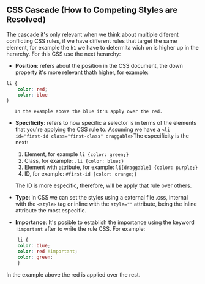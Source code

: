 ## CSS Cascade (How to Competing Styles are Resolved)

The cascade it's only relevant when we think about multiple diferent conflicting CSS rules, if we have different rules that target the same element, for example the `h1` we have to determita wich on is higher up in the herarchy. For this CSS use the next herarchy:

- **Position**: refers about the position in the CSS document, the down property it's more relevant thath higher, for example:

```css 
li {
	color: red;
	color: blue
}
```

	   In the exampĺe above the blue it's apply over the red.

- **Specificity**: refers to how specific a selector is in terms of the elements that you're applying the CSS rule to. Assuming we have a `<li id="first-id class="first-class" draggable>`The especificity is the next:

	1. Element, for example `li {color: green;}`
	2. Class, for example: `.li {color: blue;}`
	3. Element with attribute, for example: `li[draggable] {color: purple;}`
	4. ID, for example: `#first-id {color: orange;}`
	
	The ID is more especific, therefore, will be apply that rule over others.
	
- **Type**: in CSS we can set the styles using a external file .css, internal with the `<style>` tag or inline with the `style=""` attribute, being the inline attribute the most especific. 

- **Importance**: It's posible to establish the importance using the keyword `!important` after to write the rule CSS. For example: 

```css 
	li {
	color: blue;
	color: red !important;
	color: green:
	}
```

   In the example above the red is applied over the rest.
